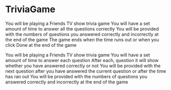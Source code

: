 # TriviaGame
You will be playing a Friends TV show trivia game
You will have a set amount of time to answer all the questions correctly
You will be provided with the numbers of questions you answered correctly and incorrectly at the end of the game
The game ends when the time runs out or when you click Done at the end of the game

You will be playing a Friends TV show trivia game
You will have a set amount of time to answer each question
After each, question it will show whether you have answered correctly or not
You will be provided with the next question after you have answered the current question or after the time has ran out
You will be provided with the numbers of questions you answered correctly and incorrectly at the end of the game
